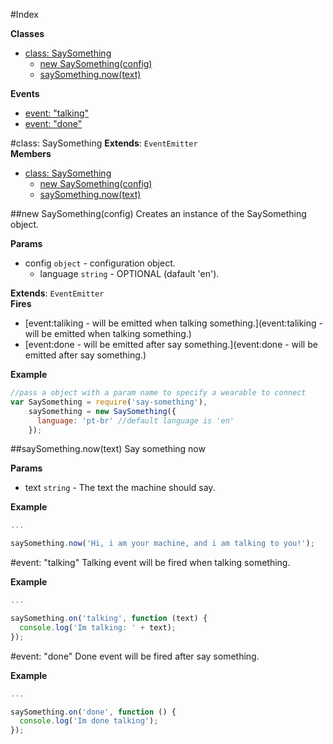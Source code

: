 #Index

**Classes**

* [class: SaySomething](#SaySomething)
  * [new SaySomething(config)](#new_SaySomething)
  * [saySomething.now(text)](#SaySomething#now)

**Events**

* [event: "talking"](#event_talking)
* [event: "done"](#event_done)
 
<a name="SaySomething"></a>
#class: SaySomething
**Extends**: `EventEmitter`  
**Members**

* [class: SaySomething](#SaySomething)
  * [new SaySomething(config)](#new_SaySomething)
  * [saySomething.now(text)](#SaySomething#now)

<a name="new_SaySomething"></a>
##new SaySomething(config)
Creates an instance of the SaySomething object.

**Params**

- config `object` - configuration object.  
  - language `string` - OPTIONAL (dafault 'en').  

**Extends**: `EventEmitter`  
**Fires**

- [event:taliking - will be emitted when talking something.](event:taliking - will be emitted when talking something.)
- [event:done - will be emitted after say something.](event:done - will be emitted after say something.)

**Example**  
```js
//pass a object with a param name to specify a wearable to connect
var SaySomething = require('say-something'),
    saySomething = new SaySomething({
      language: 'pt-br' //default language is 'en'
    });
```

<a name="SaySomething#now"></a>
##saySomething.now(text)
Say something now

**Params**

- text `string` - The text the machine should say.  

**Example**  
```js
...

saySomething.now('Hi, i am your machine, and i am talking to you!');
```

<a name="event_talking"></a>
#event: "talking"
Talking event will be fired when talking something.

**Example**  
```js
...

saySomething.on('talking', function (text) {
  console.log('Im talking: ' + text);
});
```

<a name="event_done"></a>
#event: "done"
Done event will be fired after say something.

**Example**  
```js
...

saySomething.on('done', function () {
  console.log('Im done talking');
});
```

